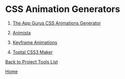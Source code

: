 # CSS Animation Generators

1. [The App Gurus CSS Animations Generator](https://www.theappguruz.com/tag-tools/web/CSSAnimations/)

1. [Animista](https://animista.net/)

1. [Keyframe Animations](https://webcode.tools/css-generator/keyframe-animation)

1. [Toptal CSS3 Maker](https://www.toptal.com/developers/css3maker/css3-animation)

[Back to Project Tools List][def]

[def]: readme.md

[Home](../README.md)
